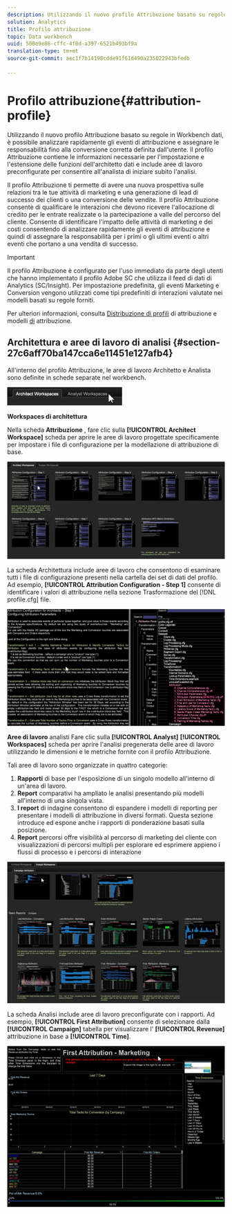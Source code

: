 ```yaml
---
description: Utilizzando il nuovo profilo Attribuzione basato su regole in Workbench dati, è possibile analizzare rapidamente gli eventi di attribuzione e assegnare le responsabilità fino alla conversione corretta definita dall'utente. Il profilo Attribuzione contiene le informazioni necessarie per l'impostazione e l'estensione delle funzioni dell'architetto dati e include aree di lavoro preconfigurate per consentire all'analista di iniziare subito l'analisi.
solution: Analytics
title: Profilo attribuzione
topic: Data workbench
uuid: 500e9e86-cffc-4f0d-a397-6521b493bf9a
translation-type: tm+mt
source-git-commit: aec1f7b14198cdde91f61d490a235022943bfedb

---
```



# Profilo attribuzione{#attribution-profile}

Utilizzando il nuovo profilo Attribuzione basato su regole in Workbench dati, è possibile analizzare rapidamente gli eventi di attribuzione e assegnare le responsabilità fino alla conversione corretta definita dall&#39;utente. Il profilo Attribuzione contiene le informazioni necessarie per l&#39;impostazione e l&#39;estensione delle funzioni dell&#39;architetto dati e include aree di lavoro preconfigurate per consentire all&#39;analista di iniziare subito l&#39;analisi.

Il profilo Attribuzione ti permette di avere una nuova prospettiva sulle relazioni tra le tue attività di marketing e una generazione di lead di successo dei clienti o una conversione delle vendite. Il profilo Attribuzione consente di qualificare le interazioni che devono ricevere l&#39;allocazione di credito per le entrate realizzate o la partecipazione a valle del percorso del cliente. Consente di identificare l&#39;impatto delle attività di marketing e dei costi consentendo di analizzare rapidamente gli eventi di attribuzione e quindi di assegnare la responsabilità per i primi o gli ultimi eventi o altri eventi che portano a una vendita di successo.

<!-- <a id="section_648A288E4CA84D579884BC161085C4D5"></a> -->

>[!IMPORTANT]
>
>Il profilo Attribuzione è configurato per l&#39;uso immediato da parte degli utenti che hanno implementato il profilo Adobe SC che utilizza il feed di dati di Analytics (SC/Insight). Per impostazione predefinita, gli eventi Marketing e Conversion vengono utilizzati come tipi predefiniti di interazioni valutate nei modelli basati su regole forniti.

Per ulteriori informazioni, consulta [Distribuzione di profili](../../../../home/c-get-started/c-attribution-profiles/c-rules-attrib/c-attrib-profile-deploy.md#concept-fbcb5800cd6a40cc901e61f3882988c0) di attribuzione e modelli [di](../../../../home/c-get-started/c-attribution-profiles/c-rules-attrib/c-attrib-models.md#concept-e209c7e86a5c4008ad6d78fdf4ea032d) attribuzione.

## Architettura e aree di lavoro di analisi {#section-27c6aff70ba147cca6e11451e127afb4}

All&#39;interno del profilo Attribuzione, le aree di lavoro Architetto e Analista sono definite in schede separate nel workbench.

![](assets/attribution_profile_tabs.png)

**Workspaces di architettura**

Nella scheda **Attribuzione** , fare clic sulla **[!UICONTROL Architect Workspace]** scheda per aprire le aree di lavoro progettate specificamente per impostare i file di configurazione per la modellazione di attribuzione di base.

![](assets/attribution_profile_arch.png)

La scheda Architettura include aree di lavoro che consentono di esaminare tutti i file di configurazione presenti nella cartella dei set di dati del profilo. Ad esempio, **[!UICONTROL Attribution Configuration - Step 1]** consente di identificare i valori di attribuzione nella sezione Trasformazione del [!DNL profile.cfg] file.

![](assets/attribution_profile_arch_step1.png)

**Aree di lavoro** analisti Fare clic sulla **[!UICONTROL Analyst]** **[!UICONTROL Workspaces]** scheda per aprire l&#39;analisi pregenerata delle aree di lavoro utilizzando le dimensioni e le metriche fornite con il profilo Attribuzione.

Tali aree di lavoro sono organizzate in quattro categorie:

1. **Rapporti** di base per l&#39;esposizione di un singolo modello all&#39;interno di un&#39;area di lavoro.
1. **Report** comparativi ha ampliato le analisi presentando più modelli all&#39;interno di una singola vista.
1. **I report** di indagine consentono di espandere i modelli di reporting per presentare i modelli di attribuzione in diversi formati. Questa sezione introduce ed espone anche i rapporti di ponderazione basati sulla posizione.
1. **Report** percorsi offre visibilità al percorso di marketing del cliente con visualizzazioni di percorsi multipli per esplorare ed esprimere appieno i flussi di processo e i percorsi di interazione

![](assets/attribution_profile_analyst.png)

La scheda Analisi include aree di lavoro preconfigurate con i rapporti. Ad esempio, **[!UICONTROL First Attribution]** consente di selezionare dalla **[!UICONTROL Campaign]** tabella per visualizzare l&#39; **[!UICONTROL Revenue]** attribuzione in base a **[!UICONTROL Time]**.

![](assets/attribution_profile_analyst_step1.png)

